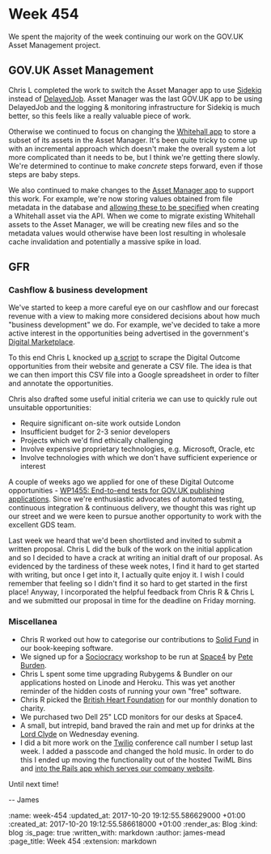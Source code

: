 Week 454
========

We spent the majority of the week continuing our work on the GOV.UK Asset Management project.

## GOV.UK Asset Management

Chris L completed the work to switch the Asset Manager app to use [Sidekiq][] instead of [DelayedJob][]. Asset Manager was the last GOV.UK app to be using DelayedJob and the logging & monitoring infrastructure for Sidekiq is much better, so this feels like a really valuable piece of work.

Otherwise we continued to focus on changing the [Whitehall app][] to store a subset of its assets in the Asset Manager. It's been quite tricky to come up with an incremental approach which doesn't make the overall system a lot more complicated than it needs to be, but I think we're getting there slowly. We're determined to continue to make *concrete* steps forward, even if those steps are baby steps.

We also continued to make changes to the [Asset Manager app][] to support this work. For example, we're now storing values obtained from file metadata in the database and [allowing these to be specified][pr-240] when creating a Whitehall asset via the API. When we come to migrate existing Whitehall assets to the Asset Manager, we will be creating new files and so the metadata values would otherwise have been lost resulting in wholesale cache invalidation and potentially a massive spike in load.

[Sidekiq]: http://sidekiq.org/
[DelayedJob]: https://github.com/tobi/delayed_job
[pr-240]: https://github.com/alphagov/asset-manager/pull/240
[Whitehall app]: https://github.com/alphagov/whitehall
[Asset Manager app]: https://github.com/alphagov/asset-manager

## GFR

### Cashflow & business development

We've started to keep a more careful eye on our cashflow and our forecast revenue with a view to making more considered decisions about how much "business development" we do. For example, we've decided to take a more active interest in the opportunities being advertised in the government's [Digital Marketplace][].

To this end Chris L knocked up [a script][dos-scraper] to scrape the Digital Outcome opportunities from their website and generate a CSV file. The idea is that we can then import this CSV file into a Google spreadsheet in order to filter and annotate the opportunities.

Chris also drafted some useful initial criteria we can use to quickly rule out unsuitable opportunities:

* Require significant on-site work outside London
* Insufficient budget for 2-3 senior developers
* Projects which we'd find ethically challenging
* Involve expensive proprietary technologies, e.g. Microsoft, Oracle, etc
* Involve technologies with which we don't have sufficient experience or interest

A couple of weeks ago we applied for one of these Digital Outcome opportunities - [WP1455: End-to-end tests for GOV.UK publishing applications][wp1455]. Since we're enthusiastic advocates of automated testing, continuous integration & continuous delivery, we thought this was right up our street and we were keen to pursue another opportunity to work with the excellent GDS team.

Last week we heard that we'd been shortlisted and invited to submit a written proposal. Chris L did the bulk of the work on the initial application and so I decided to have a crack at writing an initial draft of our proposal. As evidenced by the tardiness of these week notes, I find it hard to get started with writing, but once I get into it, I actually quite enjoy it. I wish I could remember that feeling so I didn't find it so hard to get started in the first place! Anyway, I incorporated the helpful feedback from Chris R & Chris L and we submitted our proposal in time for the deadline on Friday morning.

[Digital Marketplace]: https://www.digitalmarketplace.service.gov.uk/
[dos-scraper]: https://github.com/freerange/dos-scraper
[wp1455]: https://www.digitalmarketplace.service.gov.uk/digital-outcomes-and-specialists/opportunities/5122

### Miscellanea

* Chris R worked out how to categorise our contributions to [Solid Fund][] in our book-keeping software.
* We signed up for a [Sociocracy][] workshop to be run at [Space4][] by [Pete Burden][].
* Chris L spent some time upgrading Rubygems & Bundler on our applications hosted on Linode and Heroku. This was yet another reminder of the hidden costs of running your own "free" software.
* Chris R picked the [British Heart Foundation][BHF] for our monthly donation to charity.
* We purchased two Dell 25" LCD monitors for our desks at Space4.
* A small, but intrepid, band braved the rain and met up for drinks at the [Lord Clyde][] on Wednesday evening.
* I did a bit more work on the [Twilio][] conference call number I setup last week. I added a passcode and changed the hold music. In order to do this I ended up moving the functionality out of the hosted TwiML Bins and [into the Rails app which serves our company website][twilio-controllers].

Until next time!

-- James

[Solid Fund]: http://solidfund.coop/
[Sociocracy]: https://en.wikipedia.org/wiki/Sociocracy
[Space4]: http://space4.tech/
[Pete Burden]: https://twitter.com/peteburden
[BHF]: https://www.bhf.org.uk/
[twilio-controllers]: https://github.com/freerange/site/tree/master/app/controllers/twilio
[Lord Clyde]: http://www.lordclyde.com/
[Twilio]: https://www.twilio.com/

:name: week-454
:updated_at: 2017-10-20 19:12:55.586629000 +01:00
:created_at: 2017-10-20 19:12:55.586618000 +01:00
:render_as: Blog
:kind: blog
:is_page: true
:written_with: markdown
:author: james-mead
:page_title: Week 454
:extension: markdown
